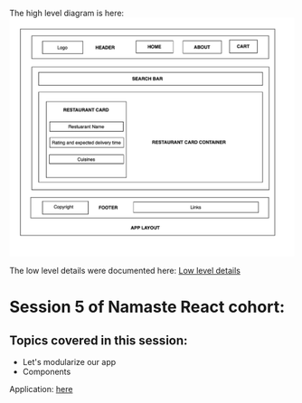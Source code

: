 The high level diagram is here: ![High-Level-Diagram-Food-Villa](../High-Level-Design-Food-Villa.png)

The low level details were documented here: [Low level details](../Low-Level-Design-Food-Villa.txt)

# Session 5 of Namaste React cohort:

## Topics covered in this session:

- Let's modularize our app
- Components

Application: [here](https://foodvilla-girik.vercel.app/)
